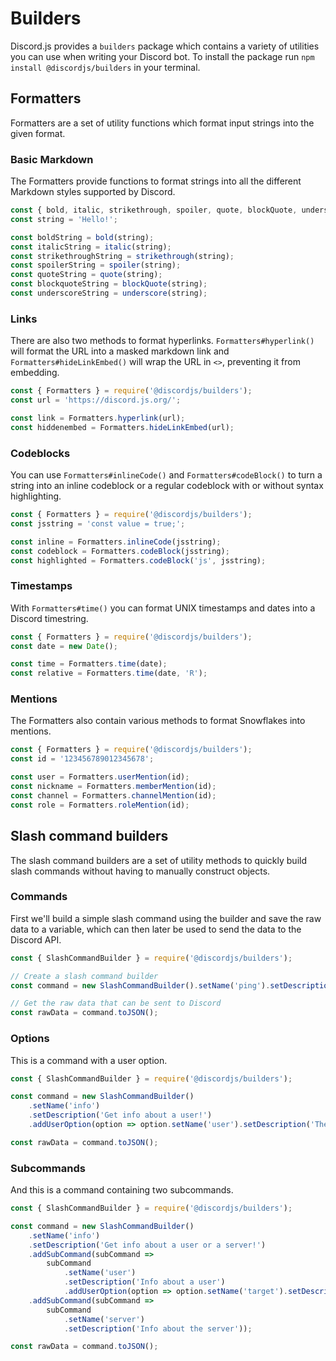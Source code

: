 # Builders

Discord.js provides a `builders` package which contains a variety of utilities you can use when writing your Discord bot.
To install the package run `npm install @discordjs/builders` in your terminal.

## Formatters

Formatters are a set of utility functions which format input strings into the given format.

### Basic Markdown

The Formatters provide functions to format strings into all the different Markdown styles supported by Discord.

```js
const { bold, italic, strikethrough, spoiler, quote, blockQuote, underscore } = require('@discordjs/builders');
const string = 'Hello!';

const boldString = bold(string);
const italicString = italic(string);
const strikethroughString = strikethrough(string);
const spoilerString = spoiler(string);
const quoteString = quote(string);
const blockquoteString = blockQuote(string);
const underscoreString = underscore(string);
```

### Links

There are also two methods to format hyperlinks. `Formatters#hyperlink()` will format the URL into a masked markdown link and `Formatters#hideLinkEmbed()` will wrap the URL in `<>`, preventing it from embedding.

```js {2,4-5}
const { Formatters } = require('@discordjs/builders');
const url = 'https://discord.js.org/';

const link = Formatters.hyperlink(url);
const hiddenembed = Formatters.hideLinkEmbed(url);
```

### Codeblocks

You can use `Formatters#inlineCode()` and `Formatters#codeBlock()` to turn a string into an inline codeblock or a regular codeblock with or without syntax highlighting.

```js {2,4-6}
const { Formatters } = require('@discordjs/builders');
const jsstring = 'const value = true;';

const inline = Formatters.inlineCode(jsstring);
const codeblock = Formatters.codeBlock(jsstring);
const highlighted = Formatters.codeBlock('js', jsstring);
```

### Timestamps

With `Formatters#time()` you can format UNIX timestamps and dates into a Discord timestring.

```js {2,4-5}
const { Formatters } = require('@discordjs/builders');
const date = new Date();

const time = Formatters.time(date);
const relative = Formatters.time(date, 'R');
```

### Mentions

The Formatters also contain various methods to format Snowflakes into mentions.

```js {2,4-7}
const { Formatters } = require('@discordjs/builders');
const id = '123456789012345678';

const user = Formatters.userMention(id);
const nickname = Formatters.memberMention(id);
const channel = Formatters.channelMention(id);
const role = Formatters.roleMention(id);
```

## Slash command builders

The slash command builders are a set of utility methods to quickly build slash commands without having to manually construct objects.

### Commands

First we'll build a simple slash command using the builder and save the raw data to a variable, which can then later be used to send the data to the Discord API.

```js
const { SlashCommandBuilder } = require('@discordjs/builders');

// Create a slash command builder
const command = new SlashCommandBuilder().setName('ping').setDescription('Replies with Pong!');

// Get the raw data that can be sent to Discord
const rawData = command.toJSON();
```

### Options

This is a command with a user option.

```js {4-6}
const { SlashCommandBuilder } = require('@discordjs/builders');

const command = new SlashCommandBuilder()
	.setName('info')
	.setDescription('Get info about a user!')
	.addUserOption(option => option.setName('user').setDescription('The user'));

const rawData = command.toJSON();
```

### Subcommands

And this is a command containing two subcommands.

```js {6-14}
const { SlashCommandBuilder } = require('@discordjs/builders');

const command = new SlashCommandBuilder()
	.setName('info')
	.setDescription('Get info about a user or a server!')
	.addSubCommand(subCommand =>
		subCommand
			.setName('user')
			.setDescription('Info about a user')
			.addUserOption(option => option.setName('target').setDescription('The user')))
	.addSubCommand(subCommand =>
		subCommand
			.setName('server')
			.setDescription('Info about the server'));

const rawData = command.toJSON();
```
